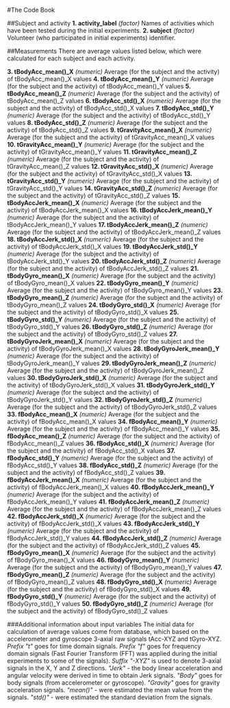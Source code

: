 #The Code Book

##Subject and activity
**1. activity_label**
*(factor)* Names of activities which have been tested during the initial experiments.
**2. subject**
*(factor)* Volunteer (who participated in initial experiments) identifier.

##Measurements
There are average values listed below, which were calculated for each subject and each activity.

**3. tBodyAcc_mean()_X**
*(numeric)* Average (for the subject and the activity) of tBodyAcc_mean()_X values
**4. tBodyAcc_mean()_Y**
*(numeric)* Average (for the subject and the activity) of tBodyAcc_mean()_Y values
**5. tBodyAcc_mean()_Z**
*(numeric)* Average (for the subject and the activity) of tBodyAcc_mean()_Z values
**6. tBodyAcc_std()_X**
*(numeric)* Average (for the subject and the activity) of tBodyAcc_std()_X values
**7. tBodyAcc_std()_Y**
*(numeric)* Average (for the subject and the activity) of tBodyAcc_std()_Y values
**8. tBodyAcc_std()_Z**
*(numeric)* Average (for the subject and the activity) of tBodyAcc_std()_Z values
**9. tGravityAcc_mean()_X**
*(numeric)* Average (for the subject and the activity) of tGravityAcc_mean()_X values
**10. tGravityAcc_mean()_Y**
*(numeric)* Average (for the subject and the activity) of tGravityAcc_mean()_Y values
**11. tGravityAcc_mean()_Z**
*(numeric)* Average (for the subject and the activity) of tGravityAcc_mean()_Z values
**12. tGravityAcc_std()_X**
*(numeric)* Average (for the subject and the activity) of tGravityAcc_std()_X values
**13. tGravityAcc_std()_Y**
*(numeric)* Average (for the subject and the activity) of tGravityAcc_std()_Y values
**14. tGravityAcc_std()_Z**
*(numeric)* Average (for the subject and the activity) of tGravityAcc_std()_Z values
**15. tBodyAccJerk_mean()_X**
*(numeric)* Average (for the subject and the activity) of tBodyAccJerk_mean()_X values
**16. tBodyAccJerk_mean()_Y**
*(numeric)* Average (for the subject and the activity) of tBodyAccJerk_mean()_Y values
**17. tBodyAccJerk_mean()_Z**
*(numeric)* Average (for the subject and the activity) of tBodyAccJerk_mean()_Z values
**18. tBodyAccJerk_std()_X**
*(numeric)* Average (for the subject and the activity) of tBodyAccJerk_std()_X values
**19. tBodyAccJerk_std()_Y**
*(numeric)* Average (for the subject and the activity) of tBodyAccJerk_std()_Y values
**20. tBodyAccJerk_std()_Z**
*(numeric)* Average (for the subject and the activity) of tBodyAccJerk_std()_Z values
**21. tBodyGyro_mean()_X**
*(numeric)* Average (for the subject and the activity) of tBodyGyro_mean()_X values
**22. tBodyGyro_mean()_Y**
*(numeric)* Average (for the subject and the activity) of tBodyGyro_mean()_Y values
**23. tBodyGyro_mean()_Z**
*(numeric)* Average (for the subject and the activity) of tBodyGyro_mean()_Z values
**24. tBodyGyro_std()_X**
*(numeric)* Average (for the subject and the activity) of tBodyGyro_std()_X values
**25. tBodyGyro_std()_Y**
*(numeric)* Average (for the subject and the activity) of tBodyGyro_std()_Y values
**26. tBodyGyro_std()_Z**
*(numeric)* Average (for the subject and the activity) of tBodyGyro_std()_Z values
**27. tBodyGyroJerk_mean()_X**
*(numeric)* Average (for the subject and the activity) of tBodyGyroJerk_mean()_X values
**28. tBodyGyroJerk_mean()_Y**
*(numeric)* Average (for the subject and the activity) of tBodyGyroJerk_mean()_Y values
**29. tBodyGyroJerk_mean()_Z**
*(numeric)* Average (for the subject and the activity) of tBodyGyroJerk_mean()_Z values
**30. tBodyGyroJerk_std()_X**
*(numeric)* Average (for the subject and the activity) of tBodyGyroJerk_std()_X values
**31. tBodyGyroJerk_std()_Y**
*(numeric)* Average (for the subject and the activity) of tBodyGyroJerk_std()_Y values
**32. tBodyGyroJerk_std()_Z**
*(numeric)* Average (for the subject and the activity) of tBodyGyroJerk_std()_Z values
**33. fBodyAcc_mean()_X**
*(numeric)* Average (for the subject and the activity) of fBodyAcc_mean()_X values
**34. fBodyAcc_mean()_Y**
*(numeric)* Average (for the subject and the activity) of fBodyAcc_mean()_Y values
**35. fBodyAcc_mean()_Z**
*(numeric)* Average (for the subject and the activity) of fBodyAcc_mean()_Z values
**36. fBodyAcc_std()_X**
*(numeric)* Average (for the subject and the activity) of fBodyAcc_std()_X values
**37. fBodyAcc_std()_Y**
*(numeric)* Average (for the subject and the activity) of fBodyAcc_std()_Y values
**38. fBodyAcc_std()_Z**
*(numeric)* Average (for the subject and the activity) of fBodyAcc_std()_Z values
**39. fBodyAccJerk_mean()_X**
*(numeric)* Average (for the subject and the activity) of fBodyAccJerk_mean()_X values
**40. fBodyAccJerk_mean()_Y**
*(numeric)* Average (for the subject and the activity) of fBodyAccJerk_mean()_Y values
**41. fBodyAccJerk_mean()_Z**
*(numeric)* Average (for the subject and the activity) of fBodyAccJerk_mean()_Z values
**42. fBodyAccJerk_std()_X**
*(numeric)* Average (for the subject and the activity) of fBodyAccJerk_std()_X values
**43. fBodyAccJerk_std()_Y**
*(numeric)* Average (for the subject and the activity) of fBodyAccJerk_std()_Y values
**44. fBodyAccJerk_std()_Z**
*(numeric)* Average (for the subject and the activity) of fBodyAccJerk_std()_Z values
**45. fBodyGyro_mean()_X**
*(numeric)* Average (for the subject and the activity) of fBodyGyro_mean()_X values
**46. fBodyGyro_mean()_Y**
*(numeric)* Average (for the subject and the activity) of fBodyGyro_mean()_Y values
**47. fBodyGyro_mean()_Z**
*(numeric)* Average (for the subject and the activity) of fBodyGyro_mean()_Z values
**48. fBodyGyro_std()_X**
*(numeric)* Average (for the subject and the activity) of fBodyGyro_std()_X values
**49. fBodyGyro_std()_Y**
*(numeric)* Average (for the subject and the activity) of fBodyGyro_std()_Y values
**50. fBodyGyro_std()_Z**
*(numeric)* Average (for the subject and the activity) of fBodyGyro_std()_Z values

###Additional information about input variables
The initial data for calculation of average values come from database, which based on the accelerometer and gyroscope 3-axial raw signals tAcc-XYZ and tGyro-XYZ.
*Prefix "t"* goes for time domain signals.
*Prefix "f"* goes for frequency domain signals (Fast Fourier Transform (FFT) was applied during the initial experiments to some of the signals).
*Suffix "-XYZ"* is used to denote 3-axial signals in the X, Y and Z directions.
*"Jerk"* - the body linear acceleration and angular velocity were derived in time to obtain Jerk signals.
*"Body"* goes for body signals (from accelerometer or gyroscope).
*"Gravity"* goes for gravity acceleration signals.
*"mean()"* - were estimated the mean value from the signals.
*"std()"* - were estimated the standard deviation from the signals.
